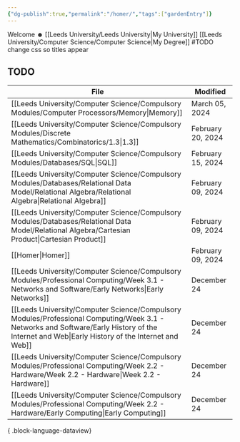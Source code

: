 ```yaml
---
{"dg-publish":true,"permalink":"/homer/","tags":["gardenEntry"]}
---
```


Welcome ☻ 
[[Leeds University/Leeds University\|My University]]
[[Leeds University/Computer Science/Computer Science\|My Degree]]
#TODO change css so titles appear

## TODO
| File                                                                                                                                                                                             | Modified          |
| ------------------------------------------------------------------------------------------------------------------------------------------------------------------------------------------------ | ----------------- |
| [[Leeds University/Computer Science/Compulsory Modules/Computer Processors/Memory\|Memory]]                                                                                                   | March 05, 2024    |
| [[Leeds University/Computer Science/Compulsory Modules/Discrete Mathematics/Combinatorics/1.3\|1.3]]                                                                                          | February 20, 2024 |
| [[Leeds University/Computer Science/Compulsory Modules/Databases/SQL\|SQL]]                                                                                                                   | February 15, 2024 |
| [[Leeds University/Computer Science/Compulsory Modules/Databases/Relational Data Model/Relational Algebra/Relational Algebra\|Relational Algebra]]                                            | February 09, 2024 |
| [[Leeds University/Computer Science/Compulsory Modules/Databases/Relational Data Model/Relational Algebra/Cartesian Product\|Cartesian Product]]                                              | February 09, 2024 |
| [[Homer\|Homer]]                                                                                                                                                                              | February 09, 2024 |
| [[Leeds University/Computer Science/Compulsory Modules/Professional Computing/Week 3.1 - Networks and Software/Early Networks\|Early Networks]]                                               | December 24       |
| [[Leeds University/Computer Science/Compulsory Modules/Professional Computing/Week 3.1 - Networks and Software/Early History of the Internet and Web\|Early History of the Internet and Web]] | December 24       |
| [[Leeds University/Computer Science/Compulsory Modules/Professional Computing/Week 2.2 - Hardware/Week 2.2 - Hardware\|Week 2.2 - Hardware]]                                                  | December 24       |
| [[Leeds University/Computer Science/Compulsory Modules/Professional Computing/Week 2.2 - Hardware/Early Computing\|Early Computing]]                                                          | December 24       |

{ .block-language-dataview}
